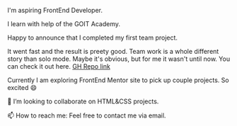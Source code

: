 
 I'm aspiring FrontEnd Developer. 
 
 I learn with help of the GOIT Academy.
 
 Happy to announce that I completed my first team project. 
 
 It went fast and the result is preety good. Team work is a whole different story than solo mode. Maybe it's obvious, but for me it wasn't until now. 
 You can check it out here. [GH Repo link](https://github.com/pawelszopinski/icecream-team-goit)
 
 Currently I am exploring FrontEnd Mentor site to pick up couple projects. So excited 😄
 
 👯 I’m looking to collaborate on HTML&CSS projects.

 📫 How to reach me: Feel free to contact me via email.
